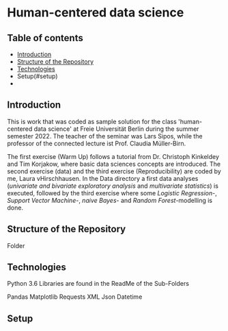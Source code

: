 # Human-centered data science

## Table of contents
* [Introduction](#introduction)
* [Structure of the Repository](#structure-of-the-repository)
* [Technologies](#technologies)
* Setup(#setup)
* 
## Introduction 

This is work that was coded as sample solution for the class 'human-centered data science' at Freie Universität Berlin during the summer semester 2022. The teacher of the seminar was Lars Sipos, while the professor of the connected lecture ist Prof. Claudia Müller-Birn. 

The first exercise (Warm Up) follows a tutorial from Dr. Christoph Kinkeldey and Tim Korjakow, where basic data sciences concepts are introduced. The second exercise (data) and the third exercise (Reproducibility) are coded by me, Laura vHirschhausen. In the Data directory a first data analyses (*univariate and bivariate exploratory analysis* and *multivariate statistics*) is executed, followed by the third exercise where some *Logistic Regression*-, *Support Vector Machine*-, *naive Bayes*- and *Random Forest*-modelling is done.

## Structure of the Repository
Folder

## Technologies
Python 3.6
Libraries are found in the ReadMe of the Sub-Folders
  
Pandas
Matplotlib
Requests
XML
Json Datetime

## Setup
